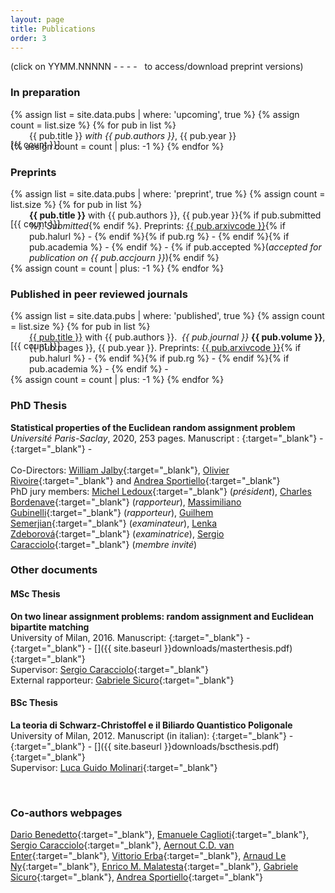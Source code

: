 ```yaml
---
layout: page
title: Publications
order: 3
---
```

<!-- - TOC
{:toc} -->

(click on YYMM.NNNNN - <i class="ai ai-hal ai-align-center-1x"></i> - <i class="ai ai-researchgate ai-align-center-1x"></i> - <i class="ai ai-academia ai-align-center-1x"></i> - <i class="fa fa-file-pdf-o" aria-hidden="true"></i>&nbsp; to access/download preprint versions)

### In preparation

<dl>
{% assign list = site.data.pubs | where: 'upcoming', true %}
{% assign count = list.size %}
<!--{% if count != 0 %}
  ### Preprints
  {% endif %}-->
{% for pub in list %}
  <dd style="margin-left: 30px;"><p style='margin-left: -30px !important;
  position: absolute;'>[{{ count }}]</p> {{ pub.title }} <i>with {{ pub.authors }}</i>, {{ pub.year }}</dd>
{% assign count = count | plus: -1 %}
{% endfor %}
</dl>


### Preprints

<dl>
{% assign list = site.data.pubs | where: 'preprint', true %}
{% assign count = list.size %}
<!--{% if count != 0 %}
  ### Preprints
  {% endif %}-->
{% for pub in list %}
  <dd style="margin-left: 30px;"><p style='margin-left: -30px !important;
  position: absolute;'>[{{ count }}]</p> <b>{{ pub.title }}</b> with {{ pub.authors }}, {{ pub.year }}{% if pub.submitted %}. <i>Submitted</i>{% endif %}. Preprints: <a href="{{ pub.arxivurl }}" target="\_blank">{{ pub.arxivcode }}</a>{% if pub.halurl %} - <a href="{{ pub.halurl }}" target="_blank"><i class="ai ai-hal ai-align-center-1x"></i></a>{% endif %}{% if pub.rg %} - <a href="https://www.researchgate.net/publication/{{ pub.rg }}" target="_blank"><i class="ai ai-researchgate ai-align-center-1x"></i></a>{% endif %}{% if pub.academia %} - <a href="https://www.academia.edu/{{ pub.academia }}" target="_blank"><i class="ai ai-academia ai-align-center-1x"></i></a>{% endif %} - <a href="{{  site.baseurl }}{{ pub.pdf }}" target="\_blank"><i class="fa fa-file-pdf-o" aria-hidden="true"></i></a> {% if pub.accepted %}(<i>accepted for publication on {{ pub.accjourn }}</i>){% endif %}</dd>
{% assign count = count | plus: -1 %}
{% endfor %}
</dl>

### Published in peer reviewed journals
<dl>
{% assign list = site.data.pubs | where: 'published', true %}
{% assign count = list.size %}
{% for pub in list %}
  <!--dt>  {{ pub.title }} with {{ pub.authors }}
  </dt-->
  <dd style="margin-left: 30px;"><p style='margin-left: -30px !important;
  position: absolute;'>[{{ count }}]</p> <a href="{{ pub.doi }}" target="\_blank">{{ pub.title }}</a> with {{ pub.authors }}. &nbsp;<i>{{ pub.journal }}</i> <b>{{ pub.volume }}</b>, {{ pub.pages }}, {{ pub.year }}. Preprints: <a href="{{ pub.arxivurl }}" target="\_blank">{{ pub.arxivcode }}</a>{% if pub.halurl %} - <a href="{{ pub.halurl }}" target="_blank"><i class="ai ai-hal ai-align-center-1x"></i></a>{% endif %}{% if pub.rg %} - <a href="https://www.researchgate.net/publication/{{ pub.rg }}" target="_blank"><i class="ai ai-researchgate ai-align-center-1x"></i></a>{% endif %}{% if pub.academia %} - <a href="https://www.academia.edu/{{ pub.academia }}" target="_blank"><i class="ai ai-academia ai-align-center-1x"></i></a>{% endif %} - <a href="{{  site.baseurl }}{{ pub.pdf }}" target="\_blank"><i class="fa fa-file-pdf-o" aria-hidden="true"></i></a>
  </dd>
{% assign count = count | plus: -1 %}
{% endfor %}
</dl>


### PhD Thesis


 **Statistical properties of the Euclidean random assignment problem** <br/> _Université Paris-Saclay_, 2020, 253 pages. Manuscript : [<i class="ai ai-hal" aria-hidden="true"></i>](https://tel.archives-ouvertes.fr/tel-03098672v1){:target="\_blank"} - [<i class="ai ai-researchgate ai-align-center-1x" aria-hidden="true"></i>](https://www.researchgate.net/publication/348317683_Statistical_Properties_of_the_Euclidean_Random_Assignment_Problem){:target="\_blank"} - <a href="#" target="\_blank"><i class="fa fa-file-pdf-o" aria-hidden="true"></i></a><br/><br/> Co-Directors: [William Jalby](https://scholar.google.fr/citations?user=9m0DLJQAAAAJ&hl=fr){:target="\_blank"}, [Olivier Rivoire](https://www.college-de-france.fr/site/en-cirb/rivoire.htm){:target="\_blank"} and [Andrea Sportiello](https://lipn.univ-paris13.fr/~sportiello/index_eng.html){:target="\_blank"} <br/> PhD jury members: [Michel Ledoux](https://perso.math.univ-toulouse.fr/ledoux/){:target="\_blank"} (_président_), [Charles Bordenave](http://www.i2m.univ-amu.fr/perso/charles.bordenave/start){:target="\_blank"} (_rapporteur_), [Massimiliano Gubinelli](https://www.iam.uni-bonn.de/abteilung-gubinelli/home/){:target="\_blank"} (_rapporteur_), [Guilhem Semerjian](http://www.phys.ens.fr/~guilhem/){:target="\_blank"} (_examinateur_), [Lenka Zdeborová](http://artax.karlin.mff.cuni.cz/~zdebl9am/){:target="\_blank"} (_examinatrice_), [Sergio Caracciolo](http://pcteserver.mi.infn.it/~caraccio/){:target="\_blank"} (_membre invité_)

### Other documents
#### MSc Thesis

   **On two linear assignment problems: random assignment and Euclidean bipartite matching** <br/>
   University of Milan, 2016. Manuscript: [<i class="ai ai-researchgate ai-align-center-1x" aria-hidden="true"></i>](http://dx.doi.org/10.13140/RG.2.1.1725.2082){:target="\_blank"} - [<i class="ai ai-academia ai-align-center-1x" aria-hidden="true"></i>](https://www.academia.edu/25062627/On_Two_Linear_Assignment_Problems_Random_Assignment_and_Euclidean_Bipartite_Matching){:target="\_blank"} - [<i class="fa fa-file-pdf-o" aria-hidden="true"></i>]({{ site.baseurl }}downloads/masterthesis.pdf){:target="_blank"} <br/>
 Supervisor: [Sergio Caracciolo](http://pcteserver.mi.infn.it/~caraccio/){:target="\_blank"} <br/>
 External rapporteur: [Gabriele Sicuro](https://gabrielesicuro.wordpress.com/){:target="_blank"}

#### BSc Thesis

 **La teoria di Schwarz-Christoffel e il Biliardo Quantistico Poligonale** <br/>
 University of Milan, 2012. Manuscript (in italian): [<i class="ai ai-researchgate ai-align-center-1x" aria-hidden="true"></i>](http://dx.doi.org/10.13140/RG.2.1.2101.6403){:target="\_blank"} - [<i class="ai ai-academia ai-align-center-1x" aria-hidden="true"></i>](https://www.academia.edu/2506378/La_Teoria_di_Schwarz_Christoffel_e_il_Biliardo_Quantistico_Poligonale){:target="\_blank"} - [<i class="fa fa-file-pdf-o" aria-hidden="true"></i>]({{ site.baseurl }}downloads/bscthesis.pdf){:target="_blank"}<br/>
 Supervisor: [Luca Guido Molinari](http://wwwteor.mi.infn.it/~molinari/){:target="_blank"}



<br/>

### Co-authors webpages


 <!--
 Previous version
 Dario Benedetto, Emanuele Caglioti, Sergio Caracciolo, Aernout C.D. van Enter, Vittorio Erba, Arnaud Le Ny, Enrico M. Malatesta, Gabriele Sicuro, Andrea Sportiello
 -->

 [Dario Benedetto](http://brazil.mat.uniroma1.it/dario/){:target="\_blank"}, [Emanuele Caglioti](https://sites.google.com/site/ecaglioti/){:target="\_blank"}, [Sergio Caracciolo](http://pcteserver.mi.infn.it/~caraccio/){:target="\_blank"}, [Aernout C.D. van Enter](http://www.math.rug.nl/~aenter/){:target="\_blank"}, [Vittorio Erba](https://vittorioerba.github.io/){:target="\_blank"}, [Arnaud Le Ny](https://perso.math.u-pem.fr/le_ny.arnaud/){:target="\_blank"}, [Enrico M. Malatesta](https://www.artlab.unibocconi.eu/wps/wcm/connect/cdr/artlab/home/people/students+and+postdocs/enrico+malatesta){:target="\_blank"}, [Gabriele Sicuro](https://gabrielesicuro.wordpress.com/){:target="_blank"}, [Andrea Sportiello](https://lipn.univ-paris13.fr/~sportiello/index_eng.html){:target="\_blank"}

